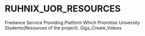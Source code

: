 # RUHNIX_UOR_RESOURCES

Freelance Service Providing Platform Which Priorotise University Students(Resources of the project).
Gigs_Create_Videos
